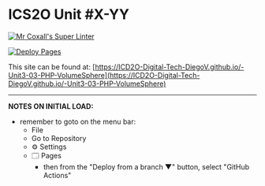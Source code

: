 # ICS2O Unit #X-YY

[![Mr Coxall's Super Linter](https://github.com/ICD2O-Digital-Tech-DiegoV/-Unit3-03-PHP-VolumeSphere/workflows/Mr%20Coxall's%20Super%20Linter/badge.svg)](https://github.com/ICD2O-Digital-Tech-DiegoV/-Unit3-03-PHP-VolumeSphere/actions)

[![Deploy Pages](https://github.com/ICD2O-Digital-Tech-DiegoV/-Unit3-03-PHP-VolumeSphere/workflows/Deploy%20Pages/badge.svg)](https://github.com/ICD2O-Digital-Tech-DiegoV/-Unit3-03-PHP-VolumeSphere/actions)

This site can be found at: [https://ICD2O-Digital-Tech-DiegoV.github.io/-Unit3-03-PHP-VolumeSphere](https://ICD2O-Digital-Tech-DiegoV.github.io/-Unit3-03-PHP-VolumeSphere)

---

**NOTES ON INITIAL LOAD:**
- remember to goto on the menu bar:
  - File
  - Go to Repository
  - ⚙ Settings
  - 🗔 Pages
    - then from the "Deploy from a branch ▼" button, select "GitHub Actions"
